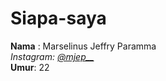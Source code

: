 # Siapa-saya

**Nama** : Marselinus Jeffry Paramma <br />
_Instagram: [@mjep__](https://www.instagram.com/mjep__/)_ <br />
**Umur**: 22 <br />